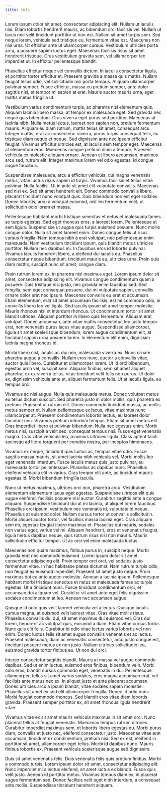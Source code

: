 ```yaml
---
title: Info
---
```


Lorem ipsum dolor sit amet, consectetur adipiscing elit. Nullam ut iaculis nisi. Etiam lobortis hendrerit mauris, ac bibendum orci facilisis vel. Nullam ut lacus nec velit tincidunt porttitor ut non est. Nullam sit amet turpis sem. Sed neque lorem, vehicula sed tristique eu, fermentum vitae est. Maecenas non nisi urna. Ut efficitur ante ut ullamcorper cursus. Vestibulum ultricies porta arcu, a posuere sapien luctus eget. Maecenas facilisis risus sit amet hendrerit tristique. Cras vestibulum gravida sem, vel ullamcorper leo imperdiet ut. In efficitur pellentesque blandit.

Phasellus efficitur neque vel convallis dictum. In iaculis consectetur ligula, et porttitor tortor efficitur et. Praesent gravida a massa quis mattis. Nullam feugiat tellus odio, vel sollicitudin nisi porta tempus. Aliquam ullamcorper pulvinar semper. Fusce efficitur, massa eu pretium semper, ante dolor sagittis nisi, et tempor mi sapien at erat. Mauris auctor mauris urna, eget mattis metus fringilla ut.

Vestibulum varius condimentum turpis, ac pharetra nisi elementum quis. Aliquam lacinia libero massa, at tempor ex malesuada eget. Sed gravida nec neque quis bibendum. Cras viverra eget purus sed porttitor. Maecenas at lacinia nibh. Nulla metus lectus, laoreet non sapien non, pretium fermentum mauris. Aliquam eu diam rutrum, mattis tellus sit amet, consequat arcu. Integer mattis, erat ac consectetur viverra, purus turpis consequat felis, eu tristique diam neque et neque. Sed dignissim ante nec ipsum efficitur feugiat. Vivamus efficitur ultricies est, at iaculis sem tempor eget. Maecenas at elementum eros. Maecenas congue pretium diam a tempor. Praesent vehicula ex molestie aliquam ornare. Aenean et libero accumsan, maximus arcu sed, rutrum elit. Integer maximus lorem vel odio egestas, id congue augue faucibus.

Suspendisse malesuada, arcu a efficitur vehicula, dui magna venenatis metus, vitae luctus risus sapien id turpis. Vivamus facilisis et tellus vitae pulvinar. Nulla facilisi. Ut in ante sit amet elit vulputate convallis. Maecenas sed nisi ex. Sed sit amet hendrerit elit. Donec commodo convallis libero, placerat tincidunt nunc volutpat quis. Duis bibendum non est eget sodales. Donec lobortis, arcu a volutpat euismod, nisl leo fermentum velit, ut sollicitudin odio lorem et massa.

Pellentesque habitant morbi tristique senectus et netus et malesuada fames ac turpis egestas. Sed eget rhoncus eros, a laoreet lorem. Pellentesque at sem ligula. Suspendisse ut augue quis turpis euismod posuere. Nunc mollis congue dolor. Nulla sit amet laoreet enim. Donec congue felis ut risus cursus fringilla. Nam tempus nibh a erat volutpat, nec pellentesque enim malesuada. Nam vestibulum tincidunt ipsum, quis blandit metus ultricies porttitor. Nullam nec dapibus mi. In faucibus eros id lobortis pulvinar. Vivamus iaculis hendrerit libero, a eleifend dui iaculis eu. Phasellus consectetur neque bibendum, tincidunt mauris eu, ultricies urna. Proin quis diam mattis, suscipit nunc sit amet, congue diam.

Proin rutrum lorem ex, in pharetra nisl maximus eget. Lorem ipsum dolor sit amet, consectetur adipiscing elit. Vivamus congue condimentum quam a posuere. Duis tristique nisi justo, nec gravida enim faucibus sed. Sed fringilla, sem eget consequat posuere, dui mi vulputate sapien, convallis ornare dolor erat nec ipsum. Maecenas convallis eu erat et accumsan. Etiam elementum, erat sit amet accumsan facilisis, est mi commodo odio, in convallis libero leo vel ligula. Sed iaculis ipsum sit amet tempor molestie. Mauris rhoncus nisl et interdum rhoncus. Ut condimentum tortor sit amet blandit ultrices. Aliquam porttitor in libero quis fermentum. Aliquam erat volutpat. Donec accumsan, ante vitae mattis consectetur, leo justo tempor erat, non venenatis purus lacus vitae augue. Suspendisse ullamcorper, ligula sit amet scelerisque bibendum, lorem augue condimentum elit, at tincidunt sapien urna posuere lorem. In elementum elit enim, dignissim lacinia magna rhoncus id.

Morbi libero nisl, iaculis ac dui non, malesuada viverra ex. Nunc ornare pharetra augue a convallis. Nullam eros nunc, auctor a convallis vitae, auctor quis libero. Curabitur at ullamcorper lorem. Ut id orci bibendum, egestas urna vel, suscipit sem. Aliquam finibus, sem sit amet aliquet pharetra, ex ex viverra tellus, vitae tincidunt velit felis non purus. Ut dolor ex, dignissim vehicula ante et, aliquet fermentum felis. Ut at iaculis ligula, eu tempus orci.

Vivamus ac nisi augue. Nulla quis malesuada metus. Donec volutpat metus eu tellus dictum suscipit. Sed pharetra justo in dolor mollis, quis pharetra ex pretium. Praesent ut rutrum elit. Donec commodo tincidunt massa, ac mollis metus semper et. Nullam pellentesque ex lacus, vitae maximus nunc ullamcorper at. Praesent condimentum lobortis lectus, eu laoreet dolor tincidunt nec. Vivamus pretium interdum tempus. Etiam sit amet metus elit. Cras imperdiet libero at pulvinar bibendum. Nulla nec egestas enim. Morbi metus nisi, suscipit a velit sed, consequat tempus nisi. Fusce eget venenatis magna. Cras vitae vehicula leo, maximus ultricies ligula. Class aptent taciti sociosqu ad litora torquent per conubia nostra, per inceptos himenaeos.

Vivamus ex neque, tincidunt quis luctus ac, tempus vitae odio. Fusce sagittis massa mauris, sit amet lacinia nibh vehicula vel. Morbi mollis leo eget venenatis interdum. Fusce iaculis metus quis justo pulvinar, eu malesuada tortor pellentesque. Phasellus ac dapibus nunc. Phasellus eleifend vehicula elit in varius. Cras tempor elit ante, ac tincidunt mauris egestas id. Morbi bibendum fringilla iaculis.

Nunc ut metus maximus, ultrices orci non, pharetra arcu. Vestibulum elementum elementum lacus eget egestas. Suspendisse ultrices elit quis augue eleifend, facilisis posuere nisl auctor. Curabitur sagittis ante a congue aliquam. Suspendisse tincidunt dui at mi lacinia, ut aliquet lorem faucibus. Phasellus orci ipsum, vestibulum nec venenatis id, vulputate id neque. Phasellus at euismod dolor. Nullam cursus tortor ut convallis sollicitudin. Morbi aliquet auctor tortor, vel facilisis massa lacinia eget. Cras aliquam sem mi, egestas feugiat libero maximus et. Phasellus dui mauris, sodales non varius eget, varius vel mi. Aliquam hendrerit, eros et venenatis feugiat, ligula metus dapibus neque, quis rutrum risus nisl non mauris. Mauris sollicitudin efficitur tempor. Ut ac orci vel enim malesuada luctus.

Maecenas non quam maximus, finibus purus in, suscipit neque. Morbi gravida erat nec commodo euismod. Lorem ipsum dolor sit amet, consectetur adipiscing elit. Proin tempor orci orci, vel sodales justo fermentum vitae. In hac habitasse platea dictumst. Nam rutrum turpis odio, non feugiat ex euismod imperdiet. Praesent sit amet justo neque. Proin maximus dui eu ante auctor molestie. Aenean a lacinia ipsum. Pellentesque habitant morbi tristique senectus et netus et malesuada fames ac turpis egestas. Ut a tincidunt nunc. Fusce tincidunt condimentum orci, et accumsan dui aliquam vel. Curabitur sit amet ante eget felis dignissim sodales condimentum at leo. Aenean nec accumsan augue.

Quisque id odio quis velit laoreet vehicula vel a lectus. Quisque iaculis cursus magna, at euismod velit laoreet vitae. Cras vitae mollis risus. Phasellus convallis dui dui, sit amet maximus dui euismod vel. Cras dui lorem, hendrerit ac volutpat quis, euismod a diam. Etiam vitae cursus tortor. Nunc quis elit felis. Curabitur id odio vitae lectus varius lobortis vel non enim. Donec luctus felis sit amet augue convallis venenatis et ac lectus. Praesent malesuada, diam ac venenatis consectetur, arcu justo congue est, tincidunt posuere metus ex non justo. Nullam ultrices sollicitudin leo, euismod gravida tortor finibus eu. Ut non dui orci.

Integer consectetur sagittis blandit. Mauris at massa vel augue commodo dapibus. Sed ut enim luctus, euismod eros finibus, bibendum velit. Morbi odio eros, blandit cursus commodo eget, venenatis in dui. Pellentesque ullamcorper, tellus sit amet varius sodales, eros magna accumsan erat, vel facilisis ante metus nec ex. In aliquet justo et ante placerat accumsan. Donec ultricies arcu a ipsum blandit, vitae sodales sapien molestie. Phasellus sit amet ex sed elit ullamcorper fringilla. Donec id odio nunc. Morbi feugiat commodo rhoncus. Sed blandit eros vitae diam lobortis gravida. Praesent semper porttitor ex, sit amet rhoncus ligula hendrerit vitae.

Vivamus vitae ex sit amet mauris vehicula maximus in sit amet orci. Nunc placerat tellus at feugiat venenatis. Maecenas tempus rutrum ultrices. Curabitur imperdiet maximus sem, et lobortis libero egestas eu. Morbi purus diam, convallis et justo nec, eleifend consectetur justo. Maecenas vitae erat accumsan, tincidunt ex condimentum, pretium nisi. Sed ex est, eleifend in porttitor sit amet, ullamcorper eget tellus. Morbi id dapibus nunc. Mauris finibus lobortis ex. Praesent vehicula scelerisque augue sed dignissim.

Duis sit amet venenatis felis. Duis venenatis felis quis pretium finibus. Morbi a commodo turpis. Lorem ipsum dolor sit amet, consectetur adipiscing elit. Nunc imperdiet mi a lectus eleifend, sit amet luctus ex blandit. Fusce quis velit justo. Aenean id porttitor metus. Vivamus tempus diam ex, in placerat augue fermentum sed. Donec facilisis velit eget nibh interdum, a consequat ante mollis. Suspendisse tincidunt hendrerit aliquam.
